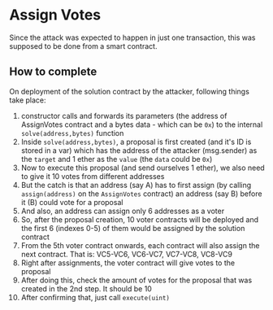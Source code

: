 # Assign Votes

Since the attack was expected to happen in just one transaction, this was supposed to be done from a smart contract.

## How to complete

On deployment of the solution contract by the attacker, following things take place:

1. constructor calls and forwards its parameters (the address of AssignVotes contract and a bytes data - which can be `0x`) to the internal `solve(address,bytes)` function
2. Inside `solve(address,bytes)`, a proposal is first created (and it's ID is stored in a var) which has the address of the attacker (msg.sender) as the `target` and 1 ether as the `value` (the `data` could be `0x`)
3. Now to execute this proposal (and send ourselves 1 ether), we also need to give it 10 votes from different addresses
4. But the catch is that an address (say A) has to first assign (by calling `assign(address)` on the `AssignVotes` contract) an address (say B) before it (B) could vote for a proposal
5. And also, an address can assign only 6 addresses as a voter
6. So, after the proposal creation, 10 voter contracts will be deployed and the first 6 (indexes 0-5) of them would be assigned by the solution contract
7. From the 5th voter contract onwards, each contract will also assign the next contract. That is: VC5-VC6, VC6-VC7, VC7-VC8, VC8-VC9
8. Right after assignments, the voter contract will give votes to the proposal
9. After doing this, check the amount of votes for the proposal that was created in the 2nd step. It should be 10
10. After confirming that, just call `execute(uint)`

